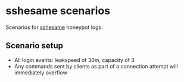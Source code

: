 # sshesame scenarios

Scenarios for [sshesame](https://github.com/jaksi/sshesame/) honeypot logs.

## Scenario setup

* All login events: leakspeed of 30m, capacity of 3
* Any commands sent by clients as part of a connection attempt will immediately overflow

